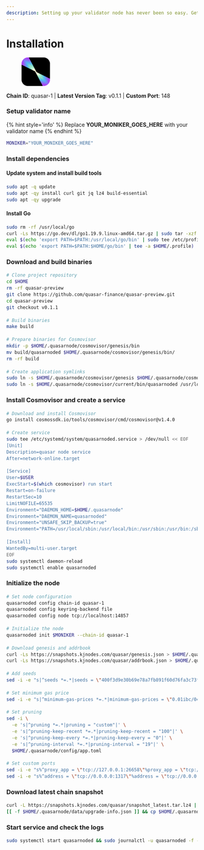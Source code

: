 ```yaml
---
description: Setting up your validator node has never been so easy. Get your validator running in minutes by following step by step instructions.
---
```


# Installation

<figure><img src="https://raw.githubusercontent.com/kj89/cosmos-images/main/logos/quasar.png" alt=""><figcaption></figcaption></figure>

**Chain ID**: quasar-1 | **Latest Version Tag**: v0.1.1 | **Custom Port**: 148

### Setup validator name

{% hint style='info' %}
Replace **YOUR_MONIKER_GOES_HERE** with your validator name
{% endhint %}

```bash
MONIKER="YOUR_MONIKER_GOES_HERE"
```

### Install dependencies

#### Update system and install build tools

```bash
sudo apt -q update
sudo apt -qy install curl git jq lz4 build-essential
sudo apt -qy upgrade
```

#### Install Go

```bash
sudo rm -rf /usr/local/go
curl -Ls https://go.dev/dl/go1.19.9.linux-amd64.tar.gz | sudo tar -xzf - -C /usr/local
eval $(echo 'export PATH=$PATH:/usr/local/go/bin' | sudo tee /etc/profile.d/golang.sh)
eval $(echo 'export PATH=$PATH:$HOME/go/bin' | tee -a $HOME/.profile)
```

### Download and build binaries

```bash
# Clone project repository
cd $HOME
rm -rf quasar-preview
git clone https://github.com/quasar-finance/quasar-preview.git
cd quasar-preview
git checkout v0.1.1

# Build binaries
make build

# Prepare binaries for Cosmovisor
mkdir -p $HOME/.quasarnode/cosmovisor/genesis/bin
mv build/quasarnoded $HOME/.quasarnode/cosmovisor/genesis/bin/
rm -rf build

# Create application symlinks
sudo ln -s $HOME/.quasarnode/cosmovisor/genesis $HOME/.quasarnode/cosmovisor/current -f
sudo ln -s $HOME/.quasarnode/cosmovisor/current/bin/quasarnoded /usr/local/bin/quasarnoded -f
```

### Install Cosmovisor and create a service

```bash
# Download and install Cosmovisor
go install cosmossdk.io/tools/cosmovisor/cmd/cosmovisor@v1.4.0

# Create service
sudo tee /etc/systemd/system/quasarnoded.service > /dev/null << EOF
[Unit]
Description=quasar node service
After=network-online.target

[Service]
User=$USER
ExecStart=$(which cosmovisor) run start
Restart=on-failure
RestartSec=10
LimitNOFILE=65535
Environment="DAEMON_HOME=$HOME/.quasarnode"
Environment="DAEMON_NAME=quasarnoded"
Environment="UNSAFE_SKIP_BACKUP=true"
Environment="PATH=/usr/local/sbin:/usr/local/bin:/usr/sbin:/usr/bin:/sbin:/bin:/usr/games:/usr/local/games:/snap/bin:$HOME/.quasarnode/cosmovisor/current/bin"

[Install]
WantedBy=multi-user.target
EOF
sudo systemctl daemon-reload
sudo systemctl enable quasarnoded
```

### Initialize the node

```bash
# Set node configuration
quasarnoded config chain-id quasar-1
quasarnoded config keyring-backend file
quasarnoded config node tcp://localhost:14857

# Initialize the node
quasarnoded init $MONIKER --chain-id quasar-1

# Download genesis and addrbook
curl -Ls https://snapshots.kjnodes.com/quasar/genesis.json > $HOME/.quasarnode/config/genesis.json
curl -Ls https://snapshots.kjnodes.com/quasar/addrbook.json > $HOME/.quasarnode/config/addrbook.json

# Add seeds
sed -i -e "s|^seeds *=.*|seeds = \"400f3d9e30b69e78a7fb891f60d76fa3c73f0ecc@quasar.rpc.kjnodes.com:14859\"|" $HOME/.quasarnode/config/config.toml

# Set minimum gas price
sed -i -e "s|^minimum-gas-prices *=.*|minimum-gas-prices = \"0.01ibc/0471F1C4E7AFD3F07702BEF6DC365268D64570F7C1FDC98EA6098DD6DE59817B,0.01ibc/FA0006F056DB6719B8C16C551FC392B62F5729978FC0B125AC9A432DBB2AA1A5,0.01ibc/FA7775734CC73176B7425910DE001A1D2AD9B6D9E93129A5D0750EAD13E4E63A\"|" $HOME/.quasarnode/config/app.toml

# Set pruning
sed -i \
  -e 's|^pruning *=.*|pruning = "custom"|' \
  -e 's|^pruning-keep-recent *=.*|pruning-keep-recent = "100"|' \
  -e 's|^pruning-keep-every *=.*|pruning-keep-every = "0"|' \
  -e 's|^pruning-interval *=.*|pruning-interval = "19"|' \
  $HOME/.quasarnode/config/app.toml

# Set custom ports
sed -i -e "s%^proxy_app = \"tcp://127.0.0.1:26658\"%proxy_app = \"tcp://127.0.0.1:14858\"%; s%^laddr = \"tcp://127.0.0.1:26657\"%laddr = \"tcp://127.0.0.1:14857\"%; s%^pprof_laddr = \"localhost:6060\"%pprof_laddr = \"localhost:14860\"%; s%^laddr = \"tcp://0.0.0.0:26656\"%laddr = \"tcp://0.0.0.0:14856\"%; s%^prometheus_listen_addr = \":26660\"%prometheus_listen_addr = \":14866\"%" $HOME/.quasarnode/config/config.toml
sed -i -e "s%^address = \"tcp://0.0.0.0:1317\"%address = \"tcp://0.0.0.0:14817\"%; s%^address = \":8080\"%address = \":14880\"%; s%^address = \"0.0.0.0:9090\"%address = \"0.0.0.0:14890\"%; s%^address = \"0.0.0.0:9091\"%address = \"0.0.0.0:14891\"%; s%:8545%:14845%; s%:8546%:14846%; s%:6065%:14865%" $HOME/.quasarnode/config/app.toml
```

### Download latest chain snapshot

```bash
curl -L https://snapshots.kjnodes.com/quasar/snapshot_latest.tar.lz4 | tar -Ilz4 -xf - -C $HOME/.quasarnode
[[ -f $HOME/.quasarnode/data/upgrade-info.json ]] && cp $HOME/.quasarnode/data/upgrade-info.json $HOME/.quasarnode/cosmovisor/genesis/upgrade-info.json
```

### Start service and check the logs

```bash
sudo systemctl start quasarnoded && sudo journalctl -u quasarnoded -f --no-hostname -o cat
```
